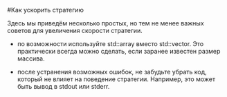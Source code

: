 #Как ускорить стратегию

Здесь мы приведём несколько простых, но тем не менее важных советов для увеличения скорости стратегии.

- по возможности используйте std::array вместо std::vector. Это практически всегда можно сделать, если заранее известен размер массива.

- после устранения возможных ошибок, не забудьте убрать код, который не влияет на поведение стратегии. Например, это может быть вывод в stdout или stderr.
